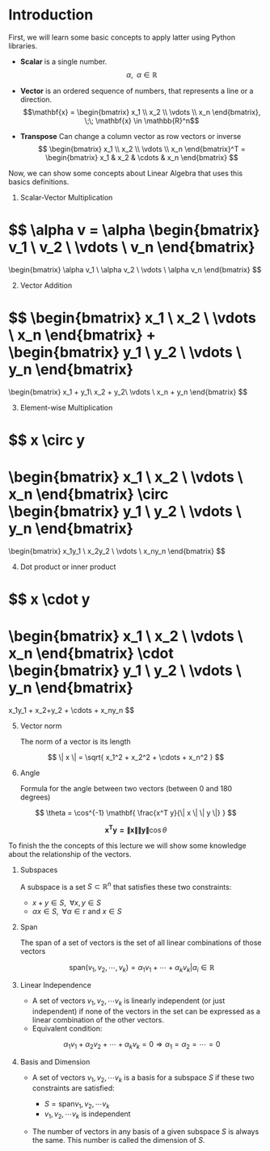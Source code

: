 # Introduction

First, we will learn some basic concepts to apply latter using Python libraries.

- **Scalar** is a single number.
$$ \alpha, \;\; \alpha \in \mathbb{R}$$
- **Vector** is an ordered sequence of numbers, that represents a line or a direction.
$$\mathbf{x} = \begin{bmatrix}
x_1 \\ 
x_2 \\ 
\vdots \\
x_n
\end{bmatrix},
\;\; \mathbf{x} \in \mathbb{R}^n$$
    
- **Transpose** Can change a column vector as row vectors or inverse
$$
\begin{bmatrix}
x_1 \\ 
x_2 \\ 
\vdots \\
x_n
\end{bmatrix}^T
=
\begin{bmatrix}
x_1 & x_2 & \cdots & x_n
\end{bmatrix}
$$

Now, we can show some concepts about Linear Algebra that uses this basics definitions.

1. Scalar-Vector Multiplication

$$
\alpha v = \alpha \begin{bmatrix}
v_1 \\ 
v_2 \\ 
\vdots \\
v_n
\end{bmatrix}
=
\begin{bmatrix}
\alpha v_1 \\ 
\alpha v_2 \\ 
\vdots \\
\alpha v_n
\end{bmatrix}
$$

2. Vector Addition

$$
\begin{bmatrix}
x_1 \\ 
x_2 \\ 
\vdots \\
x_n
\end{bmatrix}
+
\begin{bmatrix}
y_1 \\ 
y_2 \\ 
\vdots \\
y_n
\end{bmatrix}
=
\begin{bmatrix}
x_1 + y_1\\ 
x_2 + y_2\\ 
\vdots \\
x_n + y_n
\end{bmatrix}
$$

3. Element-wise Multiplication

$$
x \circ y
=
\begin{bmatrix}
x_1 \\ 
x_2 \\ 
\vdots \\
x_n
\end{bmatrix}
\circ
\begin{bmatrix}
y_1 \\ 
y_2 \\ 
\vdots \\
y_n
\end{bmatrix}
=
\begin{bmatrix}
x_1y_1 \\ 
x_2y_2 \\ 
\vdots \\
x_ny_n
\end{bmatrix}
$$

4. Dot product or inner product

$$
x \cdot y
=
\begin{bmatrix}
x_1 \\ 
x_2 \\ 
\vdots \\
x_n
\end{bmatrix}
\cdot
\begin{bmatrix}
y_1 \\ 
y_2 \\ 
\vdots \\
y_n
\end{bmatrix}
=
x_1y_1 + x_2+y_2 + \cdots + x_ny_n
$$

5. Vector norm
    
    The norm of a vector is its length

$$
\| x \| = \sqrt{ x_1^2 + x_2^2 + \cdots + x_n^2 }
$$

6. Angle
    
    Formula for the angle between two vectors (between 0 and 180 degrees)

$$
\theta = \cos^{-1} \mathbf{ \frac{x^T y}{\| x \| \| y \|} }
$$

$$
\mathbf{ x^T y = \| x \| \| y \| } \cos{\theta}
$$

To finish the the concepts of this lecture we will show some knowledge about the relationship of the vectors.

1. Subspaces

    A subspace is a set $S \subset \mathbb{R}^n$ that satisfies these two constraints:
    - $x + y \in S, \;\; \forall x, y \in S$
    - $\alpha x \in S,  \;\; \forall \alpha \in \mathbb{r}$ and $x \in S$ 

2. Span

    The span of a set of vectors is the set of all linear combinations of those vectors

    $$ 
    \text{span}(v_1, v_2, \cdots, v_k) = {\alpha_1 v_1 + \cdots + \alpha_k v_k | \alpha_i \in \mathbb{R}}
    $$

3. Linear Independence 

    - A set of vectors ${v_1, v_2, \cdots v_k}$ is linearly independent (or just independent) if none of the vectors in the set can be expressed as a linear combination of the other vectors. 
    - Equivalent condition:

    $$
    \alpha_1 v_1 + \alpha_2 v_2 + \cdots + \alpha_k v_k = 0 \Rightarrow \alpha_1 = \alpha_2 = \cdots = 0
    $$

4. Basis and Dimension

    - A set of vectors ${v_1, v_2, \cdots v_k}$ is a basis for a subspace $S$ if these two constraints are satisfied:
        - $S = \text{span} {v_1, v_2, \cdots v_k}$
        - ${v_1, v_2, \cdots v_k}$ is independent

    - The number of vectors in any basis of a given subspace $S$ is always the same. This number is called the dimension of $S$.